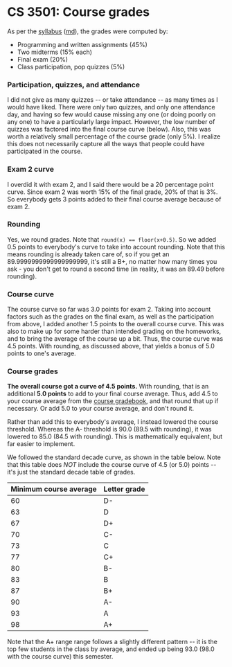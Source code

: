 CS 3501: Course grades
======================

As per the [syllabus](syllabus.html) ([md](syllabus.md)), the grades were computed by:

- Programming and written assignments (45%)
- Two midterms (15% each)
- Final exam (20%)
- Class participation, pop quizzes (5%)


### Participation, quizzes, and attendance

I did not give as many quizzes -- or take attendance -- as many times as I would have liked.  There were only two quizzes, and only one attendance day, and having so few would cause missing any one (or doing poorly on any one) to have a particularly large impact.  However, the low number of quizzes was factored into the final course curve (below).  Also, this was worth a relatively small percentage of the course grade (only 5%).  I realize this does not necessarily capture all the ways that people could have participated in the course.


### Exam 2 curve

I overdid it with exam 2, and I said there would be a 20 percentage point curve.  Since exam 2 was worth 15% of the final grade, 20% of that is 3%.  So everybody gets 3 points added to their final course average because of exam 2.


### Rounding

Yes, we round grades. Note that `round(x) == floor(x+0.5)`. So we added 0.5 points to everybody's curve to take into account rounding. Note that this means rounding is already taken care of, so if you get an 89.9999999999999999999, it's still a B+, no matter how many times you ask - you don't get to round a second time (in reality, it was an 89.49 before rounding).


### Course curve

The course curve so far was 3.0 points for exam 2.  Taking into account factors such as the grades on the final exam, as well as the participation from above, I added another 1.5 points to the overall course curve.  This was also to make up for some harder than intended grading on the homeworks, and to bring the average of the course up a bit.  Thus, the course curve was 4.5 points.  With rounding, as discussed above, that yields a bonus of 5.0 points to one's average.


### Course grades

**The overall course got a curve of 4.5 points.**  With rounding, that is an additional **5.0 points** to add to your final course average.  Thus, add 4.5 to your course average from the [course gradebook](https://libra.cs.virginia.edu/~pedagogy/gradebook.php), and that round that up if necessary.  Or add 5.0 to your course average, and don't round it.

Rather than add this to everybody's average, I instead lowered the course threshold.  Whereas the A- threshold is 90.0 (89.5 with rounding), it was lowered to 85.0 (84.5 with rounding).  This is mathematically equivalent, but far easier to implement.

We followed the standard decade curve, as shown in the table below.  Note that this table does *NOT* include the course curve of 4.5 (or 5.0) points -- it's just the standard decade table of grades.


| Minimum course average | Letter grade |
|------------------------|--------------|
| 60 | D- |
| 63 | D |
| 67 | D+ |
| 70 | C- |
| 73 | C |
| 77 | C+ |
| 80 | B- |
| 83 | B |
| 87 | B+ |
| 90 | A- |
| 93 | A |
| 98 | A+ |

Note that the A+ range range follows a slightly different pattern -- it is the top few students in the class by average, and ended up being 93.0 (98.0 with the course curve) this semester.
